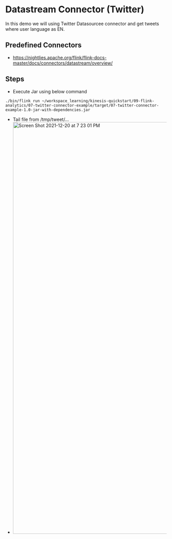 # Datastream Connector (Twitter)

In this demo we will using Twitter Datasourcee connector and get tweets where user language as EN.

## Predefined Connectors
- https://nightlies.apache.org/flink/flink-docs-master/docs/connectors/datastream/overview/

## Steps
- Execute Jar using below command
```
./bin/flink run ~/workspace_learning/kinesis-quickstart/09-flink-analytics/07-twitter-connector-example/target/07-twitter-connector-example-1.0-jar-with-dependencies.jar

```

- Tail file from /tmp/tweet/...
- <img width="1286" alt="Screen Shot 2021-12-20 at 7 23 01 PM" src="https://user-images.githubusercontent.com/23295769/146777827-3003caac-d9fa-418f-846e-6d57acec94b6.png">
